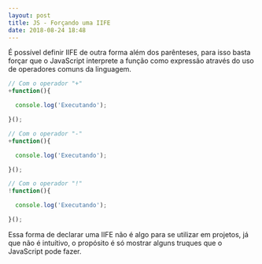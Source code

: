 ```yaml
---
layout: post
title: JS - Forçando uma IIFE
date: 2018-08-24 18:48
---
```


É possível definir IIFE de outra forma além dos parênteses, para isso basta forçar que o JavaScript interprete a função como expressão através do uso de operadores comuns da linguagem. 

```js
// Com o operador "+"
+function(){

  console.log('Executando');

}();

// Com o operador "-"
+function(){

  console.log('Executando');

}();

// Com o operador "!"
!function(){

  console.log('Executando');

}();

```

Essa forma de declarar uma IIFE não é algo para se utilizar em projetos, já
que não é intuítivo, o propósito é só mostrar alguns truques que o JavaScript pode fazer.